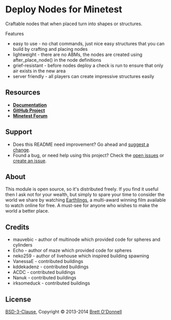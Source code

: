 # Deploy Nodes for Minetest

Craftable nodes that when placed turn into shapes or structures.

Features

- easy to use - no chat commands, just nice easy structures that you can build by crafting and placing nodes
- lightweight - there are no ABMs, the nodes are created using after_place_node() in the node definitions
- grief-resistant - before nodes deploy a check is run to ensure that only air exists in the new area
- server friendly - all players can create impressive structures easily


## Resources

- **[Documentation](http://cornernote.github.io/minetest-deploy_nodes)**
- **[GitHub Project](https://github.com/cornernote/minetest-deploy_nodes)**
- **[Minetest Forum](http://minetest.net/forum/viewtopic.php?id=3192)**


## Support

- Does this README need improvement?  Go ahead and [suggest a change](https://github.com/cornernote/minetest-deploy_nodes/edit/master/README.md).
- Found a bug, or need help using this project?  Check the [open issues](https://github.com/cornernote/minetest-deploy_nodes/issues) or [create an issue](https://github.com/cornernote/minetest-deploy_nodes/issues/new).


## About

This module is open source, so it's distributed freely. If you find it useful then I ask not for your wealth, but simply to spare your time to consider the world we share by watching [Earthlings](http://earthlings.com/), a multi-award winning film available to watch online for free. A must-see for anyone who wishes to make the world a better place.


## Credits

- mauvebic - author of multinode which provided code for spheres and cylinders
- Echo - author of maze which provided code for spheres
- neko259 - author of livehouse which inspired building spawning
- VanessaE - contributed buildings
- kddekadenz - contributed buildings
- ACDC - contributed buildings
- Nanuk - contributed buildings
- irksomeduck - contributed buildings


## License

[BSD-3-Clause](https://raw.github.com/cornernote/minetest-deploy_nodes/master/LICENSE), Copyright © 2013-2014 [Brett O'Donnell](http://cornernote.github.io/)
